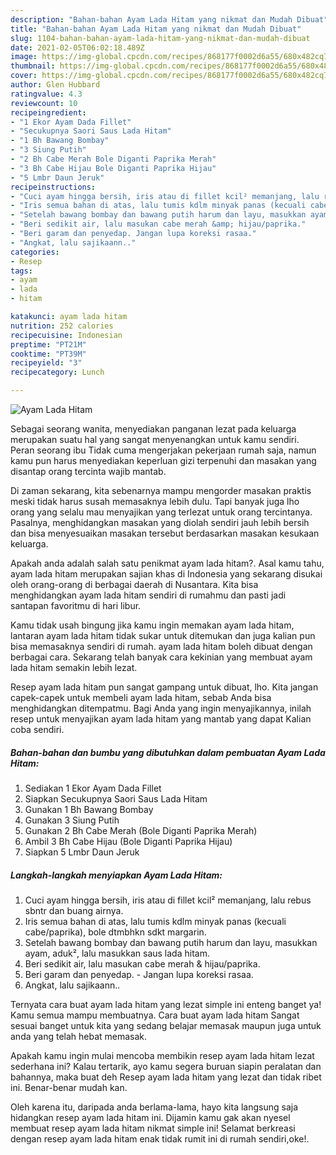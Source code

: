 ```yaml
---
description: "Bahan-bahan Ayam Lada Hitam yang nikmat dan Mudah Dibuat"
title: "Bahan-bahan Ayam Lada Hitam yang nikmat dan Mudah Dibuat"
slug: 1104-bahan-bahan-ayam-lada-hitam-yang-nikmat-dan-mudah-dibuat
date: 2021-02-05T06:02:18.489Z
image: https://img-global.cpcdn.com/recipes/868177f0002d6a55/680x482cq70/ayam-lada-hitam-foto-resep-utama.jpg
thumbnail: https://img-global.cpcdn.com/recipes/868177f0002d6a55/680x482cq70/ayam-lada-hitam-foto-resep-utama.jpg
cover: https://img-global.cpcdn.com/recipes/868177f0002d6a55/680x482cq70/ayam-lada-hitam-foto-resep-utama.jpg
author: Glen Hubbard
ratingvalue: 4.3
reviewcount: 10
recipeingredient:
- "1 Ekor Ayam Dada Fillet"
- "Secukupnya Saori Saus Lada Hitam"
- "1 Bh Bawang Bombay"
- "3 Siung Putih"
- "2 Bh Cabe Merah Bole Diganti Paprika Merah"
- "3 Bh Cabe Hijau Bole Diganti Paprika Hijau"
- "5 Lmbr Daun Jeruk"
recipeinstructions:
- "Cuci ayam hingga bersih, iris atau di fillet kcil² memanjang, lalu rebus sbntr dan buang airnya."
- "Iris semua bahan di atas, lalu tumis kdlm minyak panas (kecuali cabe/paprika), bole dtmbhkn sdkt margarin."
- "Setelah bawang bombay dan bawang putih harum dan layu, masukkan ayam, aduk², lalu masukkan saus lada hitam."
- "Beri sedikit air, lalu masukan cabe merah &amp; hijau/paprika."
- "Beri garam dan penyedap. Jangan lupa koreksi rasaa."
- "Angkat, lalu sajikaann.."
categories:
- Resep
tags:
- ayam
- lada
- hitam

katakunci: ayam lada hitam 
nutrition: 252 calories
recipecuisine: Indonesian
preptime: "PT21M"
cooktime: "PT39M"
recipeyield: "3"
recipecategory: Lunch

---
```



![Ayam Lada Hitam](https://img-global.cpcdn.com/recipes/868177f0002d6a55/680x482cq70/ayam-lada-hitam-foto-resep-utama.jpg)

Sebagai seorang wanita, menyediakan panganan lezat pada keluarga merupakan suatu hal yang sangat menyenangkan untuk kamu sendiri. Peran seorang ibu Tidak cuma mengerjakan pekerjaan rumah saja, namun kamu pun harus menyediakan keperluan gizi terpenuhi dan masakan yang disantap orang tercinta wajib mantab.

Di zaman  sekarang, kita sebenarnya mampu mengorder masakan praktis meski tidak harus susah memasaknya lebih dulu. Tapi banyak juga lho orang yang selalu mau menyajikan yang terlezat untuk orang tercintanya. Pasalnya, menghidangkan masakan yang diolah sendiri jauh lebih bersih dan bisa menyesuaikan masakan tersebut berdasarkan masakan kesukaan keluarga. 



Apakah anda adalah salah satu penikmat ayam lada hitam?. Asal kamu tahu, ayam lada hitam merupakan sajian khas di Indonesia yang sekarang disukai oleh orang-orang di berbagai daerah di Nusantara. Kita bisa menghidangkan ayam lada hitam sendiri di rumahmu dan pasti jadi santapan favoritmu di hari libur.

Kamu tidak usah bingung jika kamu ingin memakan ayam lada hitam, lantaran ayam lada hitam tidak sukar untuk ditemukan dan juga kalian pun bisa memasaknya sendiri di rumah. ayam lada hitam boleh dibuat dengan berbagai cara. Sekarang telah banyak cara kekinian yang membuat ayam lada hitam semakin lebih lezat.

Resep ayam lada hitam pun sangat gampang untuk dibuat, lho. Kita jangan capek-capek untuk membeli ayam lada hitam, sebab Anda bisa menghidangkan ditempatmu. Bagi Anda yang ingin menyajikannya, inilah resep untuk menyajikan ayam lada hitam yang mantab yang dapat Kalian coba sendiri.

<!--inarticleads1-->

##### Bahan-bahan dan bumbu yang dibutuhkan dalam pembuatan Ayam Lada Hitam:

1. Sediakan 1 Ekor Ayam Dada Fillet
1. Siapkan Secukupnya Saori Saus Lada Hitam
1. Gunakan 1 Bh Bawang Bombay
1. Gunakan 3 Siung Putih
1. Gunakan 2 Bh Cabe Merah (Bole Diganti Paprika Merah)
1. Ambil 3 Bh Cabe Hijau (Bole Diganti Paprika Hijau)
1. Siapkan 5 Lmbr Daun Jeruk




<!--inarticleads2-->

##### Langkah-langkah menyiapkan Ayam Lada Hitam:

1. Cuci ayam hingga bersih, iris atau di fillet kcil² memanjang, lalu rebus sbntr dan buang airnya.
1. Iris semua bahan di atas, lalu tumis kdlm minyak panas (kecuali cabe/paprika), bole dtmbhkn sdkt margarin.
1. Setelah bawang bombay dan bawang putih harum dan layu, masukkan ayam, aduk², lalu masukkan saus lada hitam.
1. Beri sedikit air, lalu masukan cabe merah &amp; hijau/paprika.
1. Beri garam dan penyedap. - Jangan lupa koreksi rasaa.
1. Angkat, lalu sajikaann..




Ternyata cara buat ayam lada hitam yang lezat simple ini enteng banget ya! Kamu semua mampu membuatnya. Cara buat ayam lada hitam Sangat sesuai banget untuk kita yang sedang belajar memasak maupun juga untuk anda yang telah hebat memasak.

Apakah kamu ingin mulai mencoba membikin resep ayam lada hitam lezat sederhana ini? Kalau tertarik, ayo kamu segera buruan siapin peralatan dan bahannya, maka buat deh Resep ayam lada hitam yang lezat dan tidak ribet ini. Benar-benar mudah kan. 

Oleh karena itu, daripada anda berlama-lama, hayo kita langsung saja hidangkan resep ayam lada hitam ini. Dijamin kamu gak akan nyesel membuat resep ayam lada hitam nikmat simple ini! Selamat berkreasi dengan resep ayam lada hitam enak tidak rumit ini di rumah sendiri,oke!.

